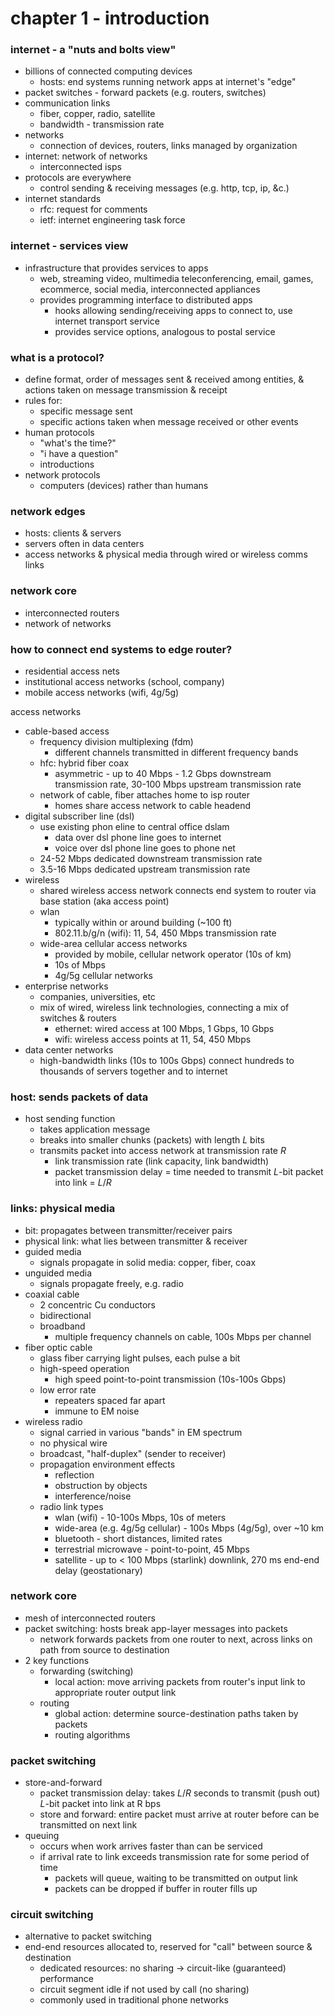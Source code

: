 # chapter 1 - introduction

### internet - a "nuts and bolts view"

- billions of connected computing devices
  - hosts: end systems running network apps at internet's "edge"
- packet switches - forward packets (e.g. routers, switches)
- communication links
  - fiber, copper, radio, satellite
  - bandwidth - transmission rate
- networks
  - connection of devices, routers, links managed by organization
- internet: network of networks
  - interconnected isps
- protocols are everywhere
  - control sending & receiving messages (e.g. http, tcp, ip, &c.)
- internet standards
  - rfc: request for comments
  - ietf: internet engineering task force

### internet - services view

- infrastructure that provides services to apps
  - web, streaming video, multimedia teleconferencing, email, games, ecommerce, social media, interconnected appliances
  - provides programming interface to distributed apps
    - hooks allowing sending/receiving apps to connect to, use internet transport service
    - provides service options, analogous to postal service

### what is a protocol?

- define format, order of messages sent & received among entities, & actions taken on message transmission & receipt
- rules for:
  - specific message sent
  - specific actions taken when message received or other events
- human protocols
  - "what's the time?"
  - "i have a question"
  - introductions
- network protocols
  - computers (devices) rather than humans

### network edges

- hosts: clients & servers
- servers often in data centers
- access networks & physical media through wired or wireless comms links

### network core

- interconnected routers
- network of networks

### how to connect end systems to edge router?

- residential access nets
- institutional access networks (school, company)
- mobile access networks (wifi, 4g/5g)

access networks

- cable-based access
  - frequency division multiplexing (fdm)
    - different channels transmitted in different frequency bands
  - hfc: hybrid fiber coax
    - asymmetric - up to 40 Mbps - 1.2 Gbps downstream transmission rate, 30-100 Mbps upstream transmission rate
  - network of cable, fiber attaches home to isp router
    - homes share access network to cable headend
- digital subscriber line (dsl)
  - use existing phon eline to central office dslam
    - data over dsl phone line goes to internet
    - voice over dsl phone line goes to phone net
  - 24-52 Mbps dedicated downstream transmission rate
  - 3.5-16 Mbps dedicated upstream transmission rate
- wireless
  - shared wireless access network connects end system to router via base station (aka access point)
  - wlan
    - typically within or around building (~100 ft)
    - 802.11.b/g/n (wifi): 11, 54, 450 Mbps transmission rate
  - wide-area cellular access networks
    - provided by mobile, cellular network operator (10s of km)
    - 10s of Mbps
    - 4g/5g cellular networks
- enterprise networks
  - companies, universities, etc
  - mix of wired, wireless link technologies, connecting a mix of switches & routers
    - ethernet: wired access at 100 Mbps, 1 Gbps, 10 Gbps
    - wifi: wireless access points at 11, 54, 450 Mbps
- data center networks
  - high-bandwidth links (10s to 100s Gbps) connect hundreds to thousands of servers together and to internet

### host: sends packets of data

- host sending function
  - takes application message
  - breaks into smaller chunks (packets) with length $L$ bits
  - transmits packet into access network at transmission rate $R$
    - link transmission rate (link capacity, link bandwidth)
    - packet transmission delay = time needed to transmit $L$-bit packet into link = $L / R$

### links: physical media

- bit: propagates between transmitter/receiver pairs
- physical link: what lies between transmitter & receiver
- guided media
  - signals propagate in solid media: copper, fiber, coax
- unguided media
  - signals propagate freely, e.g. radio
- coaxial cable
  - 2 concentric Cu conductors
  - bidirectional
  - broadband
    - multiple frequency channels on cable, 100s Mbps per channel
- fiber optic cable
  - glass fiber carrying light pulses, each pulse a bit
  - high-speed operation
    - high speed point-to-point transmission (10s-100s Gbps)
  - low error rate
    - repeaters spaced far apart
    - immune to EM noise
- wireless radio
  - signal carried in various "bands" in EM spectrum
  - no physical wire
  - broadcast, "half-duplex" (sender to receiver)
  - propagation environment effects
    - reflection
    - obstruction by objects
    - interference/noise
  - radio link types
    - wlan (wifi) - 10-100s Mbps, 10s of meters
    - wide-area (e.g. 4g/5g cellular) - 100s Mbps (4g/5g), over ~10 km
    - bluetooth - short distances, limited rates
    - terrestrial microwave - point-to-point, 45 Mbps
    - satellite - up to < 100 Mbps (starlink) downlink, 270 ms end-end delay (geostationary)

### network core

- mesh of interconnected routers
- packet switching: hosts break app-layer messages into packets
  - network forwards packets from one router to next, across links on path from source to destination
- 2 key functions
  - forwarding (switching)
    - local action: move arriving packets from router's input link to appropriate router output link
  - routing
    - global action: determine source-destination paths taken by packets
    - routing algorithms

### packet switching

- store-and-forward
  - packet transmission delay: takes $L / R$ seconds to transmit (push out) $L$-bit packet into link at R bps
  - store and forward: entire packet must arrive at router before can be transmitted on next link
- queuing
  - occurs when work arrives faster than can be serviced
  - if arrival rate to link exceeds transmission rate for some period of time
    - packets will queue, waiting to be transmitted on output link
    - packets can be dropped if buffer in router fills up

### circuit switching

- alternative to packet switching
- end-end resources allocated to, reserved for "call" between source & destination
  - dedicated resources: no sharing -> circuit-like (guaranteed) performance
  - circuit segment idle if not used by call (no sharing)
  - commonly used in traditional phone networks
